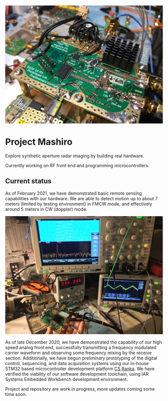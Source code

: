 ![](images/mashiro-fs-block3-cover3-full-compressed.jpg)

# Project Mashiro

Explore synthetic aperture radar imaging by building real hardware.

Currently working on RF front end and programming microcontrollers.

## Current status

As of February 2021, we have demonstrated basic remote sensing capabilities with our hardware. We are able to detect motion up to about 7 meters (limited by testing environment) in FMCW mode, and effectively around 5 meters in CW (doppler) mode. 

![](testing/mfs-testing-setup.jpg)

As of late December 2020, we have demonstrated the capability of our high speed analog front end, successfully transmitting a frequency modulated carrier waveform and observing some frequency mixing by the receive section.
Additionally, we have begun preliminary prototyping of the digital control, sequencing, and data acquisition systems using our in-house STM32 based microcontroller development platform [CS Ranka](https://github.com/criterionsignalworks/ranka). We have verified the viability of our software development toolchain, using IAR Systems Embedded Workbench development environment.

Project and repository are work in progress, more updates coming some time soon.
